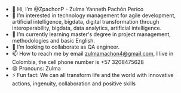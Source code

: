 - 👋 Hi, I’m @ZpachonP - Zulma Yanneth Pachón Perico
- 👀 I’m interested in technology management for agile development, artificial intelligence, bigdata, digital transformation through interoperability, bigdata, data analytics, artificial intelligence.
- 🌱 I’m currently learning master's degree in project management, methodologies and basic English.
- 💞️ I’m looking to collaborate as QA engineer.
- 📫 How to reach me  by email zulmamachon4@gmail.com, I live in Colombia, the cell phone number is +57 3208475628
- 😄 Pronouns: Zulma
- ⚡ Fun fact: We can all transform life and the world with innovative actions, ingenuity, collaboration and positive skills

<!---
ZpachonP/ZpachonP is a ✨ special ✨ repository because its `README.md` (this file) appears on your GitHub profile.
You can click the Preview link to take a look at your changes.
--->
